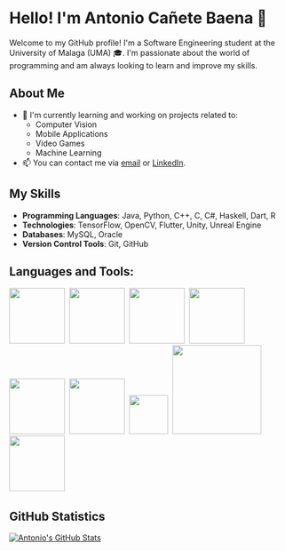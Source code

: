 
<!--
**ant22031/ant22031** is a ✨ _special_ ✨ repository because its `README.md` (this file) appears on your GitHub profile.

Here are some ideas to get you started:

- 🔭 I’m currently working on ...
- 🌱 I’m currently learning ...
- 👯 I’m looking to collaborate on ...
- 🤔 I’m looking for help with ...
- 💬 Ask me about ...
- 📫 How to reach me: ...
- 😄 Pronouns: ...
- ⚡ Fun fact: ...
-->
# Hello! I'm Antonio Cañete Baena 👋

Welcome to my GitHub profile! I'm a Software Engineering student at the University of Malaga (UMA) 🎓. I'm passionate about the world of programming and am always looking to learn and improve my skills.

## About Me

- 🌱 I'm currently learning and working on projects related to:
  - Computer Vision
  - Mobile Applications
  - Video Games
  - Machine Learning
- 📫 You can contact me via [email](mailto:antcbaena@gmail.com) or [LinkedIn](https://www.linkedin.com/in/tuperfil).

## My Skills

- **Programming Languages**: Java, Python, C++, C, C#, Haskell, Dart, R
- **Technologies**: TensorFlow, OpenCV, Flutter, Unity, Unreal Engine
- **Databases**: MySQL, Oracle
- **Version Control Tools**: Git, GitHub

## Languages and Tools:

<div>
  <img width=100px src="https://raw.githubusercontent.com/bablubambal/All_logo_and_pictures/1ac69ce5fbc389725f16f989fa53c62d6e1b4883/programming%20languages/java.svg">&nbsp;
  <img width=100px src="https://raw.githubusercontent.com/bablubambal/All_logo_and_pictures/1ac69ce5fbc389725f16f989fa53c62d6e1b4883/programming%20languages/c.svg">&nbsp;
  <img width=100px src="https://raw.githubusercontent.com/bablubambal/All_logo_and_pictures/1ac69ce5fbc389725f16f989fa53c62d6e1b4883/programming%20languages/c%2B%2B.svg">&nbsp;
  <img width=100px src="https://raw.githubusercontent.com/bablubambal/All_logo_and_pictures/1ac69ce5fbc389725f16f989fa53c62d6e1b4883/programming%20languages/c%23.svg">&nbsp;
  <img width=100px src="https://raw.githubusercontent.com/bablubambal/All_logo_and_pictures/1ac69ce5fbc389725f16f989fa53c62d6e1b4883/programming%20languages/dart.svg">&nbsp;
  <img width=100px src="https://raw.githubusercontent.com/bablubambal/All_logo_and_pictures/7c0ac2ceb9f9d24992ec393d11fa7337d2f92466/social%20icons/flutter.svg">&nbsp;
  <img width=70px src="https://opencv.org/wp-content/uploads/2020/07/cropped-OpenCV_logo_white_600x.png">&nbsp;
  <img width=160px src="https://unity.com/logo-unity-web.png">&nbsp;
  <img width=100px src="https://raw.githubusercontent.com/bablubambal/All_logo_and_pictures/7c0ac2ceb9f9d24992ec393d11fa7337d2f92466/frameworks/android.svg">&nbsp;

</div>


## GitHub Statistics

[![Antonio's GitHub Stats](https://github-readme-stats.vercel.app/api?username=ant22031&show_icons=true&theme=dark)](https://github.com/ant22031)

